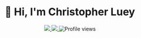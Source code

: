 <h1 align="center">👋 Hi, I'm Christopher Luey</h1>
<!-- <p align="center">
  🚀 Engineer • 🤖 Roboticist • 🎓 NSF Fellow  
</p> -->
<p align="center">
  <a href="mailto:christopher.luey@u.northwestern.edu">
    <img src="https://img.shields.io/badge/Email-%23D14836.svg?style=for-the-badge&logo=gmail&logoColor=white" />
  </a>
  <a href="https://www.amazon.com/dp/B0DMPDSR4P?newOGT=1">
    <img src="https://img.shields.io/badge/Amazon-666%20Excuses-FF9900?style=for-the-badge&logo=amazon&logoColor=white" />
  </a>
  <img src="https://komarev.com/ghpvc/?username=christopherluey&style=for-the-badge" alt="Profile views" />
</p>
